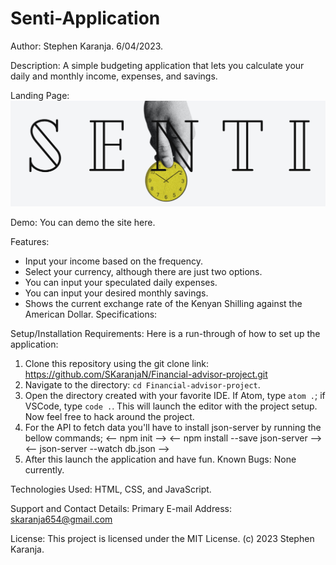 # Senti-Application

Author: Stephen Karanja. 6/04/2023.

Description: A simple budgeting application that lets you calculate your daily and monthly income, expenses, and savings.

Landing Page:
![Landing page photo](Images/1680791336340.jpg) 

Demo: You can demo the site here.

Features:
- Input your income based on the frequency.
- Select your currency, although there are just two options.
- You can input your speculated daily expenses.
- You can input your desired monthly savings.
- Shows the current exchange rate of the Kenyan Shilling against the American Dollar.
Specifications:

Setup/Installation Requirements:
Here is a run-through of how to set up the application:

1. Clone this repository using the git clone link: https://github.com/SKaranjaN/Financial-advisor-project.git
2. Navigate to the directory: `cd Financial-advisor-project`.
3. Open the directory created with your favorite IDE. If Atom, type `atom .`; if VSCode, type `code .`. This will launch the editor with the project setup. Now feel free to hack around the project.
4. For the API to fetch data you'll have to install json-server by running the bellow commands;
    <-- npm init -->
    <-- npm install --save json-server -->
    <-- json-server --watch db.json -->
5. After this launch the application and have fun.
Known Bugs: None currently.

Technologies Used: HTML, CSS, and JavaScript.

Support and Contact Details:
Primary E-mail Address: skaranja654@gmail.com

License: This project is licensed under the MIT License. (c) 2023 Stephen Karanja.
